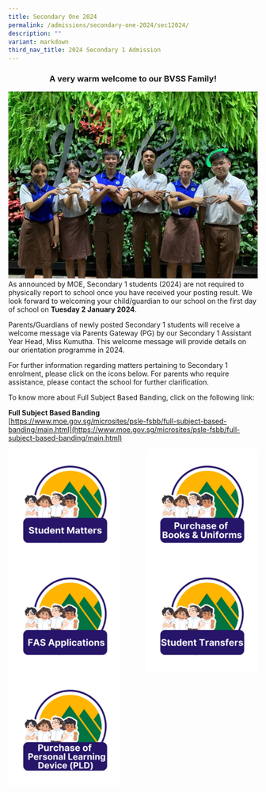 ```yaml
---
title: Secondary One 2024
permalink: /admissions/secondary-one-2024/sec12024/
description: ""
variant: markdown
third_nav_title: 2024 Secondary 1 Admission
---
```

### <center>A very warm welcome to our BVSS Family!

![](/images/Sec1Reg/welcome.jpg)</center><br>
As announced by MOE, Secondary 1 students (2024) are&nbsp;not&nbsp;required to physically report to school once you have received your posting result. We look forward to welcoming your child/guardian to our school on the first day of school on **Tuesday 2 January 2024**.

Parents/Guardians of newly posted Secondary 1 students will receive a welcome message via Parents Gateway (PG) by our Secondary 1 Assistant Year Head, Miss Kumutha. This welcome message will provide details on our orientation programme in 2024.

For further information regarding matters pertaining to Secondary 1 enrolment, please click on the icons below. For parents who require assistance, please contact the school for further clarification.

To know more about Full Subject Based Banding, click on the following link:

**Full Subject Based Banding**<br>
[https://www.moe.gov.sg/microsites/psle-fsbb/full-subject-based-banding/main.html](https://www.moe.gov.sg/microsites/psle-fsbb/full-subject-based-banding/main.html)

<p><a href="/admissions/secondary-one-2024/sm/">
<img style="width:45%" align="left" src="/images/Sec1Reg/studentmatters.png">
</a></p>

<p><a href="/admissions/secondary-one-2024/booksnuniform/">
<img style="width:45%" align="right" src="/images/Sec1Reg/booksnuniform.png">
</a></p>

<p><a href="/admissions/secondary-one-2024/fas/">
<img style="width:45%" align="left" src="/images/Sec1Reg/fasapplication.png">
</a></p>

<p><a href="/admissions/secondary-one-2024/studtransfer/">
<img style="width:45%" align="right" src="/images/Sec1Reg/studenttransfers.png">
</a></p>

<p><a href="/admissions/secondary-one-2024/pld/">
<img style="width:45%" align="left" src="/images/Sec1Reg/Purchase_of_PLD.png">
</a></p>